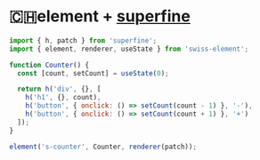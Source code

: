 # 🇨🇭element + [superfine](https://github.com/jorgebucaran/superfine/)

```js
import { h, patch } from 'superfine';
import { element, renderer, useState } from 'swiss-element';

function Counter() {
  const [count, setCount] = useState(0);

  return h('div', {}, [
    h('h1', {}, count),
    h('button', { onclick: () => setCount(count - 1) }, '-'),
    h('button', { onclick: () => setCount(count + 1) }, '+')
  ]);
}

element('s-counter', Counter, renderer(patch));
```
